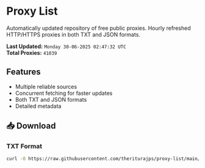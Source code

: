 # Proxy List

Automatically updated repository of free public proxies. Hourly refreshed HTTP/HTTPS proxies in both TXT and JSON formats.

**Last Updated:** `Monday 30-06-2025 02:47:32 UTC`  
**Total Proxies:** `41039`

## Features
- Multiple reliable sources
- Concurrent fetching for faster updates
- Both TXT and JSON formats
- Detailed metadata

## 📥 Download

### TXT Format
```bash
curl -O https://raw.githubusercontent.com/theriturajps/proxy-list/main/proxies.txt